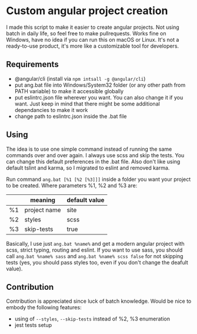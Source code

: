 # Custom angular project creation
I made this script to make it easier to create angular projects. Not using batch in daily life, so feel free to make pullrequests. Works fine on Windows, have no idea if you can run this on macOS or Linux. It's not a ready-to-use product, it's more like a customizable tool for developers.

## Requirements
- @angular/cli (install via `npm intsall -g @angular/cli`)
- put ang.bat file into Windows/System32 folder (or any other path from PATH variable) to make it accessible globally
- put eslintrc.json file wherever you want. You can also change it if you want. Just keep in mind that there might be some additional dependancies to make it work
- change path to eslintrc.json inside the .bat file

## Using
The idea is to use one simple command instead of running the same commands over and over again. I always use scss and skip the tests. You can change this default preferences in the .bat file. Also don't like using default tslint and karma, so I migrated to eslint and removed karma.

Run command `ang.bat [%1 [%2 [%3]]]` inside a folder you want your project to be created.
Where parameters %1, %2 and %3 are:

|    | meaning      | default value |
|----|--------------|---------------|
| %1 | project name | site          |
| %2 | styles       | scss          |
| %3 | skip-tests   | true          |

Basically, I use just `ang.bat %name%` and get a modern angular project with scss, strict typing, routing and eslint. 
If you want to use sass, you should call `ang.bat %name% sass` and `ang.bat %name% scss false` for not skipping tests (yes, you should pass styles too, even if you don't change the deafult value).

## Contribution
Contribution is appreciated since luck of batch knowledge. Would be nice to embody the following features:
- using of `--styles`, `--skip-tests` instead of %2, %3 enumeration
- jest tests setup
